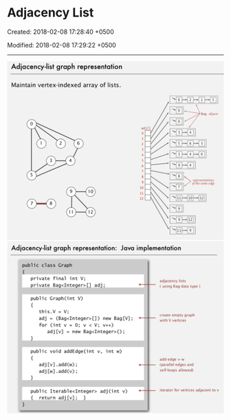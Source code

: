 # Adjacency List

Created: 2018-02-08 17:28:40 +0500

Modified: 2018-02-08 17:29:22 +0500

---

![adjacency-list graph](media/Adjacency-List-image1.png)
![adjacency-list](media/Adjacency-List-image2.png)

